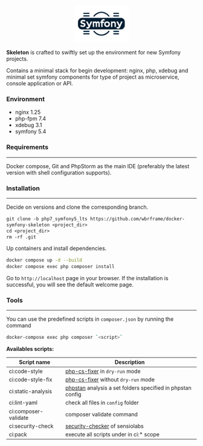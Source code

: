 <p align="center">
  <img src="https://github.com/wbrframe/wbrframe/blob/main/repository/docker-symfony-skeleton/assets/logo.jpg" alt="Symfony Skeleton Logo" style="height: 100px">
</p>

**Skeleton** is crafted to swiftly set up the environment for new Symfony projects. 

Сontains a minimal stack for begin development: nginx, php, xdebug and minimal set symfony components for type of project as microservice, console application or API.

### Environment
- nginx 1.25
- php-fpm 7.4
- xdebug 3.1
- symfony 5.4

### Requirements

---
Docker compose, Git and PhpStorm as the main IDE (preferably the latest version with shell configuration supports).

### Installation

---

Decide on versions and clone the corresponding branch.

    git clone -b php7_symfony5_lts https://github.com/wbrframe/docker-symfony-skeleton <project_dir>
    cd <project_dir>
    rm -rf .git

Up containers and install dependencies.

```bash
docker compose up -d --build
docker compose exec php composer install
```

Go to `http://localhost` page in your browser. If the installation is successful, you will see the default welcome page.

### Tools

---
You can use the predefined scripts in `composer.json` by running the command

```bash
docker-compose exec php composer `<script>`
```

**Availables scripts:**

| Script name          | Description                                                                                                |
|----------------------|------------------------------------------------------------------------------------------------------------|
| ci:code-style        | [php-cs-fixer](https://github.com/FriendsOfPHP/PHP-CS-Fixer "php-cs-fixer") in `dry-run` mode              |
| ci:code-style-fix    | [php-cs-fixer](https://github.com/FriendsOfPHP/PHP-CS-Fixer "php-cs-fixer") without `dry-run` mode         |
| ci:static-analysis   | [phpstan](https://github.com/phpstan/phpstan "phpstan") analysis a set folders specified in phpstan config |
| ci:lint-yaml         | check all files in `config` folder                                                                         |
| ci:composer-validate | composer validate command                                                                                  |
| ci:security-check    | [security-checker](https://github.com/fabpot/local-php-security-checker "security-checker") of sensiolabs  |
| ci:pack              | execute all scripts under in ci:* scope                                                                    |
